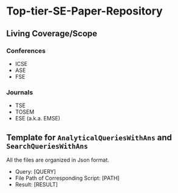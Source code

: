 # Top-tier-SE-Paper-Repository

## Living Coverage/Scope

### Conferences

- ICSE
- ASE
- FSE

### Journals

- TSE
- TOSEM
- ESE (a.k.a. EMSE)


## Template for `AnalyticalQueriesWithAns` and `SearchQueriesWithAns`

All the files are organized in Json format.
- Query: [QUERY]
- File Path of Corresponding Script: [PATH]
- Result: [RESULT]
